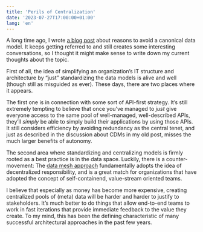 ```yaml
---
title: 'Perils of Centralization'
date: '2023-07-27T17:00:00+01:00'
lang: 'en'
---
```


A long time ago, I wrote [a blog post](https://www.innoq.com/en/blog/thoughts-on-a-canonical-data-model/) 
about reasons to avoid a canonical data model. It keeps getting referred
to and still creates some interesting conversations, so I thought it
might make sense to write down my current thoughts about the topic.

First of all, the idea of simplifying an organization’s IT structure and architecture
by “just” standardizing the data models is alive and well (though still as misguided
as ever). These days, there are two places where it appears.

The first one is in connection with some sort of API-first strategy. It’s still
extremely tempting to believe that once you’ve managed to _just_ give everyone access to the same
pool of well-managed, well-described APIs, they’ll _simply_ be able to simply build their applications
by using those APIs. It still considers efficiency by avoiding redundancy as the central tenet,
and just as described in the discussion about CDMs in my old post,  misses the
much larger benefits of autonomy. 

The second area where standardizing and centralizing models is firmly rooted as
a best practice is in the data space. Luckily, there is a counter-movement:
The [data mesh approach](https://www.datamesh-architecture.com) fundamentally adopts the
idea of decentralized responsibility, and is a great match for organizations that have
adopted the concept of self-containend, value-stream oriented teams.

I believe that especially as money has become more expensive, creating
centralized pools of (meta) data will be harder and harder to justify to
stakeholders. It’s much better to do things that allow end-to-end teams
to work in fast iterations that provide immediate feedback to the value
they create. To my mind, this has been the defining characteristic of
many successful architectural approaches in the past few years.

